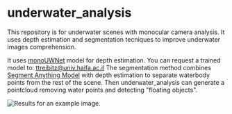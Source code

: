 # underwater_analysis
This repository is for underwater scenes with monocular camera analysis. It uses depth estimation and segmentation tecniques to improve underwater images comprehension.

It uses [monoUWNet](https://github.com/shlomi-amitai/monoUWNet) model for depth estimation. You can request a trained model to: ttreibitz@univ.haifa.ac.il
The segmentation method combines [Segment Anything Model](https://github.com/facebookresearch/segment-anything) with depth estimation to separate waterbody points from the rest of the scene. Then underwater_analysis can generate a pointcloud removing water points and detecting "floating objects".

![Results for an example image.](https://github.com/cborjamoreno/underwater_analysis/edit/main/example.png)
